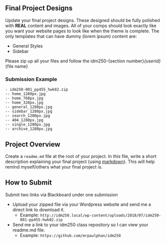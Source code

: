 ## Final Project Designs

Update your final project designs. These designed should be fully polished with **REAL** content and images. All of your comps should look exactly like you want your website pages to look like when the theme is complete. The only templates that can have dummy (lorem ipsum) content are:
- General Styles
- Sidebar 

Please zip up all your files and follow the idm250-{section number}_{userid}_{file name}

### **Submission Example**
```
- idm250-001_pp455_hwk02.zip
-- home_1280px.jpg
-- home_768px.jpg
-- home_320px.jpg
-- general_1280px.jpg
-- sidebar_1280px.jpg
-- search_1280px.jpg
-- 404_1280px.jpg
-- single_1280px.jpg
-- archive_1280px.jpg
```

## Project Overview
Create a `readme.md` file at the root of your project. In this file, write a short description explaining your final project (using [markdown](https://github.com/adam-p/markdown-here/wiki/Markdown-Cheatsheet)). This will help remind myself/others what your final project is. 


## How to Submit
Submit two links via Blackboard under one submission
- Upload your zipped file via your Wordpress website and send me a direct link to download it. 
    - Example: `http://idm250.local/wp-content/uploads/2018/07/idm250-001-pp455-hwk02.zip`
- Send me a link to your idm250 class repository so I can view your readme.md file. 
    - Example: `https://github.com/mrpaulphan/idm250`
